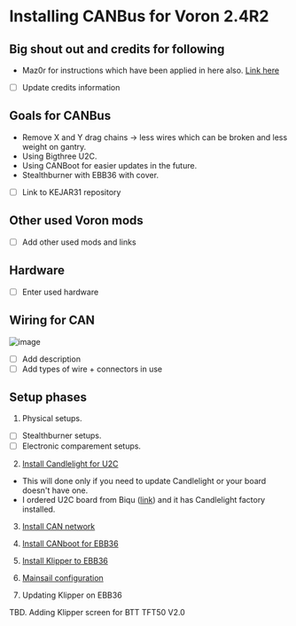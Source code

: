 # Installing CANBus for Voron 2.4R2

## Big shout out and credits for following
* Maz0r for instructions which have been applied in here also. [Link here](https://github.com/maz0r/klipper_canbus)
* [ ] Update credits information

## Goals for CANBus
* Remove X and Y drag chains -> less wires which can be broken and less weight on gantry.
* Using Bigthree U2C.
* Using CANBoot for easier updates in the future.
* Stealthburner with EBB36 with cover.
* [ ] Link to KEJAR31 repository

## Other used Voron mods
* [ ] Add other used mods and links

## Hardware
* [ ] Enter used hardware

## Wiring for CAN
![image](https://user-images.githubusercontent.com/5571703/210231123-c93c79a3-9f3c-410c-a355-f7c14e99283d.png)

* [ ] Add description
* [ ] Add types of wire + connectors in use

## Setup phases
1. Physical setups.
* [ ] Stealthburner setups.
* [ ] Electronic comparement setups.

2. [Install Candlelight for U2C](candlelight.md) 
* This will done only if you need to update Candlelight or your board doesn't have one.
* I ordered U2C board from Biqu ([link](https://biqu.equipment/products/bigtreetech-ebb-36-42-can-bus-for-connecting-klipper-expansion-device?_pos=1&_sid=f0f8330af&_ss=r&variant=39762747949154)) and it has Candlelight factory installed.

3. [Install CAN network](can_network.md)

4. [Install CANboot for EBB36](ebb36.md)

5. [Install Klipper to EBB36](ebb_klipper_install.md)

6. [Mainsail configuration](mainsail_install.md)

7. Updating Klipper on EBB36

TBD. Adding Klipper screen for BTT TFT50 V2.0
